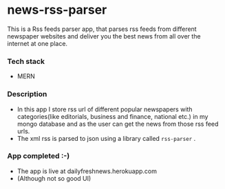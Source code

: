 # news-rss-parser
This is a Rss feeds parser app, that parses rss feeds from different newspaper websites and deliver you the best news from all over the internet at one place.

### Tech stack
- MERN 

### Description
- In this app I store rss url of different popular newspapers with categories(like editorials, business and finance, national etc.) in my mongo database and as the user can  get the news from those rss feed urls.
- The xml rss is parsed to  json using a library called `rss-parser` .


### App completed :-) 

- The app is live at dailyfreshnews.herokuapp.com
- (Although not so good UI)
